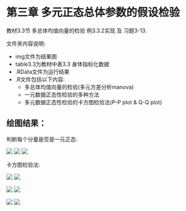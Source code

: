 # 第三章 多元正态总体参数的假设检验

教材3.3节 多总体均值向量的检验 例3.3.2实现 及 习题3-13.

文件夹内容说明:

* img文件为结果图
* table3.3为教材中表3.3 身体指标化数据
* .RData文件为运行结果
* .R文件包括以下内容:
    * 多总体均值向量的检验(多元方差分析manova)
    * 一元数据正态性检验的多种方法
    * 多元数据正态性检验的卡方图检验法(P-P plot & Q-Q plot)

## 绘图结果：
判断每个分量是否是一元正态:

![](img/X1Q-Qplot.png)
![](img/X2Q-Qplot.png)
![](img/X3Q-Qplot.png)

卡方图检验法:

![](img/g1P-Pplot.png)
![](img/g1Q-Qplot.png)

![](img/g2P-Pplot.png)
![](img/g2Q-Qplot.png)

![](img/g3P-Pplot.png)
![](img/g3Q-Qplot.png)